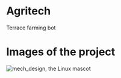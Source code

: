 # Agritech
Terrace farming bot
# Images of the project
![mech_design, the Linux mascot](/assets/images/mech_design.png)
